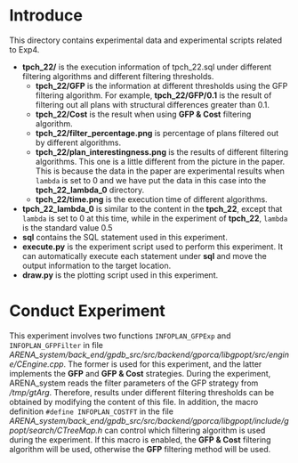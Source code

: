 # Introduce
This directory contains experimental data and experimental scripts related to Exp4.

- **tpch_22/** is the execution information of tpch_22.sql under different filtering algorithms and different filtering thresholds.
    - **tpch_22/GFP** is the information at different thresholds using the GFP filtering algorithm. For example, **tpch_22/GFP/0.1** is the result of filtering out all plans with structural differences greater than 0.1.
    - **tpch_22/Cost** is the result when using **GFP & Cost** filtering algorithm.
    - **tpch_22/filter_percentage.png** is percentage of plans filtered out by different algorithms.
    - **tpch_22/plan_interestingness.png** is the results of different filtering algorithms. This one is a little different from the picture in the paper. This is because the data in the paper are experimental results when `lambda` is set to 0 and we have put the data in this case into the **tpch_22_lambda_0** directory.
    - **tpch_22/time.png** is the execution time of different algorithms.
- **tpch_22_lambda_0** is similar to the content in the **tpch_22**, except that `lambda` is set to 0 at this time, while in the experiment of **tpch_22**, `lambda` is the standard value 0.5
- **sql** contains the SQL statement used in this experiment.
- **execute.py** is the experiment script used to perform this experiment. It can automatically execute each statement under **sql** and move the output information to the target location.
- **draw.py** is the plotting script used in this experiment.

# Conduct Experiment
This experiment involves two functions `INFOPLAN_GFPExp` and `INFOPLAN_GFPFilter` in file *ARENA_system/back_end/gpdb_src/src/backend/gporca/libgpopt/src/engine/CEngine.cpp*. The former is used for this experiment, and the latter implements the **GFP** and **GFP & Cost** strategies. During the experiment, ARENA_system reads the filter parameters of the GFP strategy from */tmp/gtArg*. Therefore, results under different filtering thresholds can be obtained by modifying the content of this file. In addition, the macro definition `#define INFOPLAN_COSTFT` in the file *ARENA_system/back_end/gpdb_src/src/backend/gporca/libgpopt/include/gpopt/search/CTreeMap.h* can control which filtering algorithm is used during the experiment. If this macro is enabled, the **GFP & Cost** filtering algorithm will be used, otherwise the **GFP** filtering method will be used.